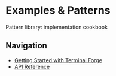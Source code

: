 # Examples & Patterns

Pattern library: implementation cookbook

## Navigation

- [Getting Started with Terminal Forge](getting_started.md)
- [API Reference](api_reference.md)
